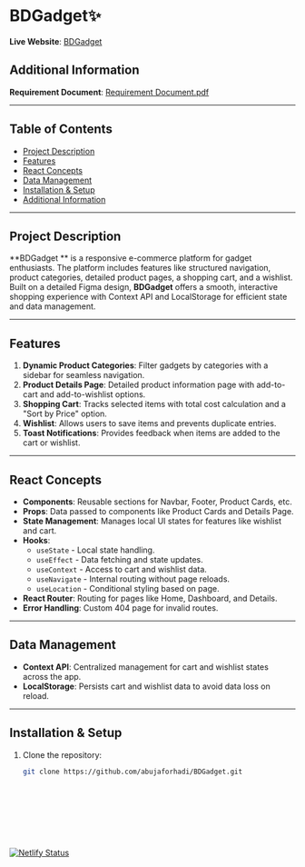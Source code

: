 # BDGadget✨

**Live Website**: [BDGadget](https://bdgadget.netlify.app/)  
## Additional Information
**Requirement Document**: [Requirement Document.pdf](https://github.com/user-attachments/files/17644009/Requirement.Document.pdf)


---

## Table of Contents
- [Project Description](#project-description)
- [Features](#features)
- [React Concepts](#react-concepts)
- [Data Management](#data-management)
- [Installation & Setup](#installation--setup)
- [Additional Information](#additional-information)

---

## Project Description
**BDGadget ** is a responsive e-commerce platform for gadget enthusiasts. The platform includes features like structured navigation, product categories, detailed product pages, a shopping cart, and a wishlist. Built on a detailed Figma design, **BDGadget** offers a smooth, interactive shopping experience with Context API and LocalStorage for efficient state and data management.

---

## Features
1. **Dynamic Product Categories**: Filter gadgets by categories with a sidebar for seamless navigation.
2. **Product Details Page**: Detailed product information page with add-to-cart and add-to-wishlist options.
3. **Shopping Cart**: Tracks selected items with total cost calculation and a "Sort by Price" option.
4. **Wishlist**: Allows users to save items and prevents duplicate entries.
5. **Toast Notifications**: Provides feedback when items are added to the cart or wishlist.

---

## React Concepts
- **Components**: Reusable sections for Navbar, Footer, Product Cards, etc.
- **Props**: Data passed to components like Product Cards and Details Page.
- **State Management**: Manages local UI states for features like wishlist and cart.
- **Hooks**:
  - `useState` - Local state handling.
  - `useEffect` - Data fetching and state updates.
  - `useContext` - Access to cart and wishlist data.
  - `useNavigate` - Internal routing without page reloads.
  - `useLocation` - Conditional styling based on page.
- **React Router**: Routing for pages like Home, Dashboard, and Details.
- **Error Handling**: Custom 404 page for invalid routes.

---

## Data Management
- **Context API**: Centralized management for cart and wishlist states across the app.
- **LocalStorage**: Persists cart and wishlist data to avoid data loss on reload.

---

## Installation & Setup
1. Clone the repository:
   ```bash
   git clone https://github.com/abujaforhadi/BDGadget.git










[![Netlify Status](https://api.netlify.com/api/v1/badges/29285403-a6f3-4ecc-a1a5-b12482a4fb85/deploy-status)](https://app.netlify.com/sites/bdgadget/deploys)
